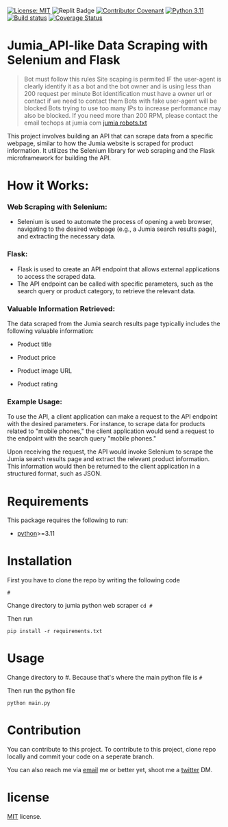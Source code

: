 
[![License: MIT](https://img.shields.io/badge/License-MIT-green.svg)](https://opensource.org/licenses/MIT)
![Replit Badge](https://img.shields.io/badge/Replit-Blue?style=flat&logo=Replit&logoColor=Blue)
[![Contributor Covenant](https://img.shields.io/badge/Contributor%20Covenant-v2.0%20adopted-ff69b4.svg)](code-of-conduct.md)
[![Python 3.11](https://img.shields.io/badge/python-3.11-blue.svg)](https://www.python.org/downloads/release/python-360/)
[![Build status](https://ci.appveyor.com/api/projects/status/pjxh5g91jpbh7t84?svg=true)](https://ci.appveyor.com/project/tygerbytes/resourcefitness)
 [![Coverage Status](https://coveralls.io/repos/github/leonkoech/Jumia-Python-Web-Scraper/badge.svg?branch=master)](https://coveralls.io/github/leonkoech/Jumia-Python-Web-Scraper?branch=master)



# Jumia_API-like Data Scraping with Selenium and Flask

> Bot must follow this rules
 Site scaping is permited IF the user-agent is clearly identify it as a bot and
the bot owner and is using less than 200 request per minute
Bot identification must have a owner url or contact if we need to contact them
Bots with fake user-agent will be blocked
Bots trying to use too many IPs to increase performance may also be blocked.
If you need more than 200 RPM, please contact the email techops at jumia com [jumia robots.txt](https://www.jumia.com.ng/robots.txt)



This project involves building an API that can scrape data from a specific webpage, similar to how the Jumia website is scraped for product information. It utilizes the Selenium library for web scraping and the Flask microframework for building the API.

# How it Works:

### Web Scraping with Selenium:

- Selenium is used to automate the process of opening a web browser, navigating to the desired webpage (e.g., a Jumia search results page), and extracting the necessary data.

### Flask:

- Flask is used to create an API endpoint that allows external applications to access the scraped data.
- The API endpoint can be called with specific parameters, such as the search query or product category, to retrieve the relevant data.

### Valuable Information Retrieved:

The data scraped from the Jumia search results page typically includes the following valuable information:

- Product title

- Product price

- Product image URL

- Product rating



### Example Usage:

To use the API, a client application can make a request to the API endpoint with the desired parameters. For instance, to scrape data for products related to "mobile phones," the client application would send a request to the endpoint with the search query "mobile phones."

Upon receiving the request, the API would invoke Selenium to scrape the Jumia search results page and extract the relevant product information. This information would then be returned to the client application in a structured format, such as JSON.

# Requirements
This package requires the following to run:

- [python](https://www.python.org/downloads/)>=3.11

# Installation
First you have to clone the repo by writing the following code

 `#`

Change directory to jumia python web scraper
 `cd #`

Then run 

`pip install -r requirements.txt`
# Usage
Change directory to #. Because that's where the main python file is
 `#`

Then run the python file

`python main.py`

# Contribution
You can contribute to this project.
To contribute to this project, clone repo locally and commit your code on a seperate branch.
 
You can also reach me via [email](arinzeugwuanyi@gmail.com) me or better yet, shoot me a [twitter](https://twitter.com/ArinzeUgwuanyi) DM.

# license
[MIT](#) license.  